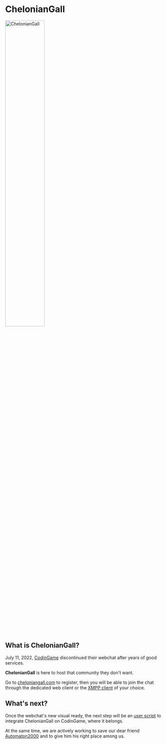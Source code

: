 # ChelonianGall

<img src="https://repository-images.githubusercontent.com/521049286/e2f60e8b-53ac-47a5-9937-7360536c7d3a" title="ChelonianGall" width="50%"/>

## What is ChelonianGall?

July 11, 2022, [CodinGame](https://www.codingame.com/home) discontinued their webchat after years of good services.

**ChelonianGall** is here to host that community they don't want.

Go to [cheloniangall.com](https://cheloniangall.com) to register, then you will be able to join the chat through the dedicated web client or the [XMPP client](https://xmpp.org/software/clients/) of your choice.

## What's next?

Once the webchat's new visual ready, the next step will be an [user script](https://greasyfork.org/en) to integrate ChelonianGall on CodinGame, where it belongs.

At the same time, we are actively working to save our dear friend [Automaton2000](https://www.codingame.com/blog/markov-chain-automaton2000/) and to give him his right place among us.